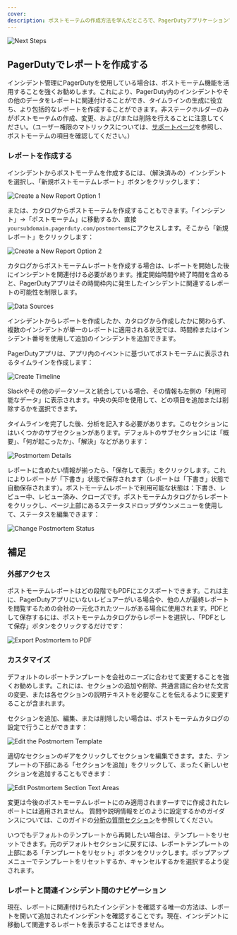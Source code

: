 ```yaml
---
cover:
description: ポストモーテムの作成方法を学んだところで、PagerDutyアプリケーションでポストモーテムを作成する方法を見てみましょう。
---
```

![Next Steps](assets/img/headers/Postmortems-NextSteps.png)
## PagerDutyでレポートを作成する

インシデント管理にPagerDutyを使用している場合は、ポストモーテム機能を活用することを強くお勧めします。これにより、PagerDuty内のインシデントやその他のデータをレポートに関連付けることができ、タイムラインの生成に役立ち、より包括的なレポートを作成することができます。非ステークホルダーのみがポストモーテムの作成、変更、および/または削除を行えることに注意してください。（ユーザー権限のマトリックスについては、[サポートページ](https://support.pagerduty.com/docs/user-roles)を参照し、ポストモーテムの項目を確認してください。）
### レポートを作成する

インシデントからポストモーテムを作成するには、（解決済みの）インシデントを選択し、「新規ポストモーテムレポート」ボタンをクリックします：

![Create a New Report Option 1](assets/img/thumbnails/NextSteps/1NewPostmortemReport.png)

または、カタログからポストモーテムを作成することもできます。「インシデント」→「ポストモーテム」に移動するか、直接`yoursubdomain.pagerduty.com/postmortems`にアクセスします。そこから「新規レポート」をクリックします：

![Create a New Report Option 2](assets/img/thumbnails/NextSteps/2NewPostmortemReport.png)

カタログからポストモーテムレポートを作成する場合は、レポートを開始した後にインシデントを関連付ける必要があります。推定開始時間や終了時間を含めると、PagerDutyアプリはその時間枠内に発生したインシデントに関連するレポートの可能性を制限します。

![Data Sources](assets/img/thumbnails/NextSteps/3PostmortemDataSources.png)


インシデントからレポートを作成したか、カタログから作成したかに関わらず、複数のインシデントが単一のレポートに適用される状況では、時間枠またはインシデント番号を使用して追加のインシデントを追加できます。

PagerDutyアプリは、アプリ内のイベントに基づいてポストモーテムに表示されるタイムラインを作成します：

![Create Timeline](assets/img/thumbnails/NextSteps/4CreateTimeline.png)

Slackやその他のデータソースと統合している場合、その情報も左側の「利用可能なデータ」に表示されます。中央の矢印を使用して、どの項目を追加または削除するかを選択できます。

タイムラインを完了した後、分析を記入する必要があります。このセクションにはいくつかのサブセクションがあります。デフォルトのサブセクションには「概要」、「何が起こったか」、「解決」などがあります：

![Postmortem Details](assets/img/thumbnails/NextSteps/5PostmortemDetail.png)

レポートに含めたい情報が揃ったら、「保存して表示」をクリックします。これによりレポートが「下書き」状態で保存されます（レポートは「下書き」状態で自動保存されます）。ポストモーテムレポートで利用可能な状態は：下書き、レビュー中、レビュー済み、クローズです。ポストモーテムカタログからレポートをクリックし、ページ上部にあるステータスドロップダウンメニューを使用して、ステータスを編集できます：

![Change Postmortem Status](assets/img/thumbnails/NextSteps/6ChangePostmortemStatus.png)

## 補足
### 外部アクセス
ポストモーテムレポートはどの段階でもPDFにエクスポートできます。これは主に、PagerDutyアプリにいないレビュアーがいる場合や、他の人が最終レポートを閲覧するための会社の一元化されたツールがある場合に使用されます。PDFとして保存するには、ポストモーテムカタログからレポートを選択し、「PDFとして保存」ボタンをクリックするだけです：

![Export Postmortem to PDF](assets/img/thumbnails/NextSteps/7ExportPostmortemPDF.png)

### カスタマイズ
デフォルトのレポートテンプレートを会社のニーズに合わせて変更することを強くお勧めします。これには、セクションの追加や削除、共通言語に合わせた文言の変更、または各セクションの説明テキストを必要なことを伝えるように変更することが含まれます。

セクションを追加、編集、または削除したい場合は、ポストモーテムカタログの設定で行うことができます：

![Edit the Postmortem Template](assets/img/thumbnails/NextSteps/8EditPostmortemTemplate.png)

適切なセクションのギアをクリックしてセクションを編集できます。また、テンプレートの下部にある「セクションを追加」をクリックして、まったく新しいセクションを追加することもできます：

![Edit Postmortem Section Text Areas](assets/img/thumbnails/NextSteps/9EditPostmortemSections.png)

変更は今後のポストモーテムレポートにのみ適用されます—すでに作成されたレポートには適用されません。
質問や説明情報をどのように設定するかのガイダンスについては、このガイドの[分析の質問セクション](https://postmortems.pagerduty.com/resources/analysis/)を参照してください。

いつでもデフォルトのテンプレートから再開したい場合は、テンプレートをリセットできます。元のデフォルトセクションに戻すには、レポートテンプレートの上部にある「テンプレートをリセット」ボタンをクリックします。ポップアップメニューでテンプレートをリセットするか、キャンセルするかを選択するよう促されます。

### レポートと関連インシデント間のナビゲーション
現在、レポートに関連付けられたインシデントを確認する唯一の方法は、レポートを開いて追加されたインシデントを確認することです。現在、インシデントに移動して関連するレポートを表示することはできません。

